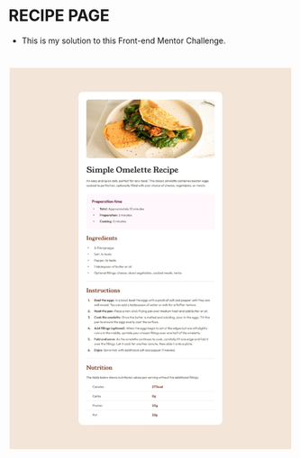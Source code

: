 # RECIPE PAGE

- This is my solution to this Front-end Mentor Challenge.

<img src="./images/preview.jpg" width="500px" style="display: block; margin:40px auto;">